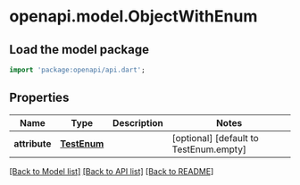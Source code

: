 # openapi.model.ObjectWithEnum

## Load the model package
```dart
import 'package:openapi/api.dart';
```

## Properties
Name | Type | Description | Notes
------------ | ------------- | ------------- | -------------
**attribute** | [**TestEnum**](TestEnum.md) |  | [optional] [default to TestEnum.empty]

[[Back to Model list]](../README.md#documentation-for-models) [[Back to API list]](../README.md#documentation-for-api-endpoints) [[Back to README]](../README.md)


